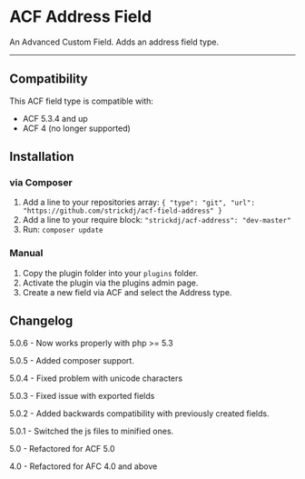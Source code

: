 # ACF Address Field

An Advanced Custom Field. Adds an address field type. 

-----------------------

## Compatibility

This ACF field type is compatible with:

* ACF 5.3.4 and up
* ACF 4 (no longer supported)

## Installation

### via Composer
1. Add a line to your repositories array:
`{ "type": "git", "url": "https://github.com/strickdj/acf-field-address" }`
2. Add a line to your require block:
`"strickdj/acf-address": "dev-master"`
3. Run: `composer update`

### Manual

1. Copy the plugin folder into your `plugins` folder.
2. Activate the plugin via the plugins admin page.
3. Create a new field via ACF and select the Address type.

## Changelog
5.0.6 - Now works properly with php >= 5.3

5.0.5 - Added composer support.

5.0.4 - Fixed problem with unicode characters

5.0.3 - Fixed issue with exported fields

5.0.2 - Added backwards compatibility with previously created fields.

5.0.1 - Switched the js files to minified ones.

5.0 - Refactored for ACF 5.0

4.0 - Refactored for AFC 4.0 and above
